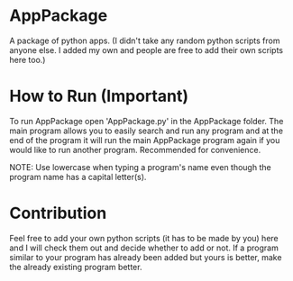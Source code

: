 # AppPackage
A package of python apps. (I didn't take any random python scripts from anyone else. I added my own and people are free to add their own scripts here too.)

# How to Run (Important)
To run AppPackage open 'AppPackage.py' in the AppPackage folder. The main program allows you to easily search and run any program and at the end of the program it will run the main AppPackage program again if you would like to run another program. Recommended for convenience.

NOTE: Use lowercase when typing a program's name even though the program name has a capital letter(s).

# Contribution
Feel free to add your own python scripts (it has to be made by you) here and I will check them out and decide whether to add or not. If a program similar to your program has already been added but yours is better, make the already existing program better.





